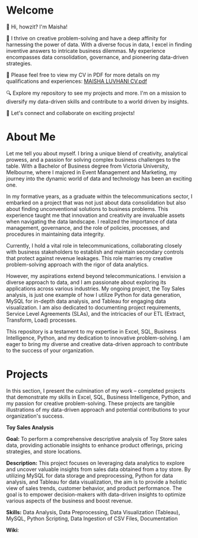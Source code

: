# Welcome
👋 Hi, howzit? I'm Maisha!

🚀 I thrive on creative problem-solving and have a deep affinity for harnessing the power of data. With a diverse focus in data, I excel in finding inventive answers to intricate business dilemmas. My experience encompasses data consolidation, governance, and pioneering data-driven strategies. 

💼 Please feel free to view my CV in PDF for more details on my qualifications and experiences: [MAISHA LUVHANI CV.pdf](https://github.com/maishaluv/Analyst-Portfolio/files/12611337/MAISHA.LUVHANI.CV.pdf)

 
🔍 Explore my repository to see my projects and more. I'm on a mission to diversify my data-driven skills and contribute to a world driven by insights.

🌟 Let's connect and collaborate on exciting projects!

# About Me
Let me tell you about myself. I bring a unique blend of creativity, analytical prowess, and a passion for solving complex business challenges to the table. With a Bachelor of Business degree from Victoria University, Melbourne, where I majored in Event Management and Marketing, my journey into the dynamic world of data and technology has been an exciting one.

In my formative years, as a graduate within the telecommunications sector, I embarked on a project that was not just about data consolidation but also about finding unconventional solutions to business problems. This experience taught me that innovation and creativity are invaluable assets when navigating the data landscape. I realized the importance of data management, governance, and the role of policies, processes, and procedures in maintaining data integrity.

Currently, I hold a vital role in telecommunications, collaborating closely with business stakeholders to establish and maintain secondary controls that protect against revenue leakages. This role marries my creative problem-solving approach with the rigor of data analytics.

However, my aspirations extend beyond telecommunications. I envision a diverse approach to data, and I am passionate about exploring its applications across various industries. My ongoing project, the Toy Sales analysis, is just one example of how I utilize Python for data generation, MySQL for in-depth data analysis, and Tableau for engaging data visualization. I am also dedicated to documenting project requirements, Service Level Agreements (SLAs), and the intricacies of our ETL (Extract, Transform, Load) processes.

This repository is a testament to my expertise in Excel, SQL, Business Intelligence, Python, and my dedication to innovative problem-solving. I am eager to bring my diverse and creative data-driven approach to contribute to the success of your organization.

# Projects
In this section, I present the culmination of my work – completed projects that demonstrate my skills in Excel, SQL, Business Intelligence, Python, and my passion for creative problem-solving. These projects are tangible illustrations of my data-driven approach and potential contributions to your organization's success.

**Toy Sales Analysis**

**Goal:** To perform a comprehensive descriptive analysis of Toy Store sales data, providing actionable insights to enhance product offerings, pricing strategies, and store locations.

**Description:** This project focuses on leveraging data analytics to explore and uncover valuable insights from sales data obtained from a toy store. By utilizing MySQL for data storage and preprocessing, Python for data analysis, and Tableau for data visualization, the aim is to provide a holistic view of sales trends, customer behavior, and product performance. The goal is to empower decision-makers with data-driven insights to optimize various aspects of the business and boost revenue.

**Skills:** Data Analysis, Data Preprocessing, Data Visualization (Tableau), MySQL, Python Scripting, Data Ingestion of CSV Files, Documentation

**Wiki**: 








